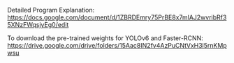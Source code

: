 Detailed Program Explanation: https://docs.google.com/document/d/1ZBRDEmry75PrBE8x7mlAJ2wvribRf35XNzFWqsjyEg0/edit

To download the pre-trained weights for YOLOv6 and Faster-RCNN: https://drive.google.com/drive/folders/15Aac8IN2fv4AzPuCNtVxH3l5rnKMpwsu
